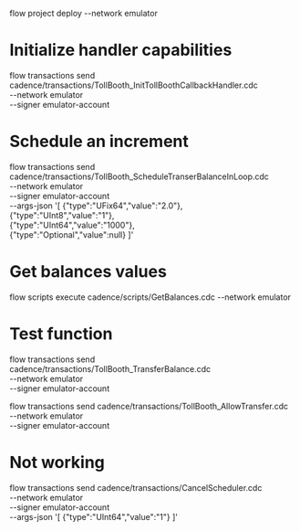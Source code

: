 flow project deploy --network emulator

# Initialize handler capabilities

flow transactions send cadence/transactions/TollBooth_InitTollBoothCallbackHandler.cdc \
  --network emulator \
  --signer emulator-account

# Schedule an increment

flow transactions send cadence/transactions/TollBooth_ScheduleTranserBalanceInLoop.cdc \
  --network emulator \
  --signer emulator-account \
  --args-json '[
    {"type":"UFix64","value":"2.0"},      
    {"type":"UInt8","value":"1"},        
    {"type":"UInt64","value":"1000"},     
    {"type":"Optional","value":null}
  ]'

# Get balances values

flow scripts execute cadence/scripts/GetBalances.cdc --network emulator

# Test function

flow transactions send cadence/transactions/TollBooth_TransferBalance.cdc \
  --network emulator \
  --signer emulator-account

flow transactions send cadence/transactions/TollBooth_AllowTransfer.cdc \
  --network emulator \
  --signer emulator-account

# Not working

flow transactions send cadence/transactions/CancelScheduler.cdc \
  --network emulator \
  --signer emulator-account \
  --args-json '[
    {"type":"UInt64","value":"1"}
  ]'

